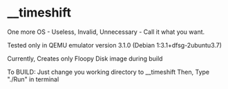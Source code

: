 # __timeshift
One more OS - Useless, Invalid, Unnecessary - Call it what you want.

Tested only in 
QEMU emulator version 3.1.0 (Debian 1:3.1+dfsg-2ubuntu3.7)

Currently, Creates only Floopy Disk image during build

To BUILD:
Just change you working directory to __timeshift
Then, Type "./Run" in terminal
